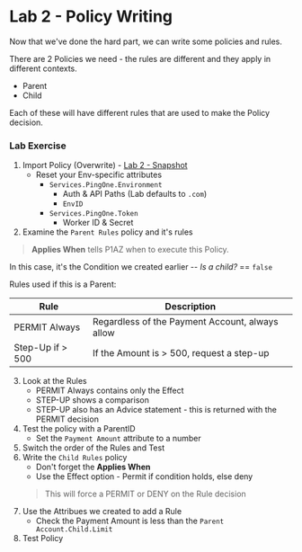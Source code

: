 # Lab 2 - Policy Writing

Now that we've done the hard part, we can write some policies and rules.

There are 2 Policies we need - the rules are different and they apply in different contexts.

* Parent
* Child

Each of these will have different rules that are used to make the Policy decision.

### Lab Exercise

1. Import Policy (Overwrite) - [Lab 2 - Snapshot](./SKO2023-Lab2.snapshot)
    * Reset your Env-specific attributes
        * `Services.PingOne.Environment`
            * Auth & API Paths (Lab defaults to `.com`)
            * `EnvID`
        * `Services.PingOne.Token`
            * Worker ID & Secret
2. Examine the `Parent Rules` policy and it's rules

>**Applies When** tells P1AZ when to execute this Policy.

In this case, it's the Condition we created earlier -- *Is a child?* == `false`

Rules used if this is a Parent:

| Rule | Description |
| --- | --- |
| PERMIT Always | Regardless of the Payment Account, always allow |
| Step-Up if > 500 | If the Amount is > 500, request a step-up |

3. Look at the Rules  
    * PERMIT Always contains only the Effect
    * STEP-UP shows a comparison
    * STEP-UP also has an Advice statement - this is returned with the PERMIT decision
4. Test the policy with a ParentID  
    * Set the `Payment Amount` attribute to a number
5. Switch the order of the Rules and Test
6. Write the `Child Rules` policy  
    * Don't forget the **Applies When**  
    * Use the Effect option - Permit if condition holds, else deny  
    >This will force a PERMIT or DENY on the Rule decision  
7. Use the Attribues we created to add a Rule  
    * Check the Payment Amount is less than the `Parent Account.Child.Limit`
8. Test Policy
